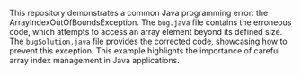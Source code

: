 This repository demonstrates a common Java programming error: the ArrayIndexOutOfBoundsException.  The `bug.java` file contains the erroneous code, which attempts to access an array element beyond its defined size.  The `bugSolution.java` file provides the corrected code, showcasing how to prevent this exception.  This example highlights the importance of careful array index management in Java applications.